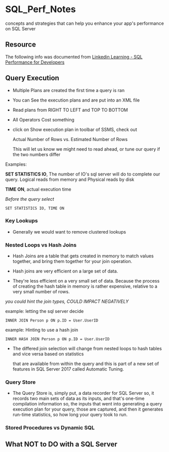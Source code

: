 # SQL_Perf_Notes
concepts and strategies that can help you enhance your app's performance on SQL Server

## Resource

The following info was documented from [Linkedin Learning - SQL Performance for Developers](https://www.linkedin.com/learning/sql-server-performance-for-developers/execution-plans-introduction)


## Query Execution

- Multiple Plans are created the first time a query is ran

- You can See the execution plans and are put into an XML file

- Read plans from RIGHT TO LEFT and TOP TO BOTTOM

- All Operators Cost something

- click on Show execution plan in toolbar of SSMS, check out 

    Actual Number of Rows vs. Estimated Number of Rows

    This will let us know we might need to read ahead, or tune our query if the two numbers differ

Examples:

**SET STATISTICS IO**, The number of IO's sql server will do to complete our query. Logical reads from memory and Physical reads by disk

**TIME ON**, actual execution time 

*Before the query select*
```tsql
SET STATISTICS IO, TIME ON
```

### Key Lookups

- Generally we would want to remove clustered lookups

### Nested Loops vs Hash Joins

- Hash Joins are a table that gets created in memory to match values together, and bring them together for your join operation.

- Hash joins are very efficient on a large set of data.

- They're less efficient on a very small set of data. Because the process of creating the hash table in memory is rather expensive, relative to a very small number of rows.

*you could hint the join types, COULD IMPACT NEGATIVELY*

example: letting the sql server decide
```tsql
INNER JOIN Person p ON p.ID = User.UserID
```

example: Hinting to use a hash join
```tsql
INNER HASH JOIN Person p ON p.ID = User.UserID
```

- The differed join selection will change from nested loops to hash tables and vice versa based on statistics 
    
    that are available from within the query and this is part of a new set of features in SQL Server 2017 called Automatic Tuning.


### Query Store

- The Query Store is, simply put, a data recorder for SQL Server so, it records two main sets of data as its inputs, 
    and that's one-time compilation information so, the inputs that went into generating a query execution plan 
    for your query, those are captured, and then it generates run-time statistics, so how long your query took to run.

### Stored Procedures vs Dynamic SQL



## What NOT to DO with a SQL Server

